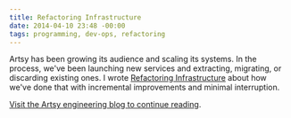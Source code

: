 ```yaml
---
title: Refactoring Infrastructure
date: 2014-04-10 23:48 -00:00
tags: programming, dev-ops, refactoring
---
```


Artsy has been growing its audience and scaling its systems. In the process, we've been launching new services and extracting, migrating, or discarding existing ones. I wrote [Refactoring Infrastructure](http://artsy.github.io/blog/2014/04/02/refactoring-infrastructure/) about how we've done that with incremental improvements and minimal interruption.

[Visit the Artsy engineering blog to continue reading](http://artsy.github.io/blog/2014/04/02/refactoring-infrastructure/).